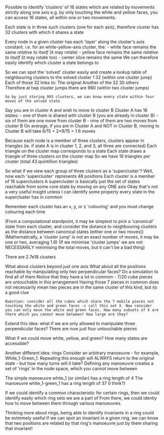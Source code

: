 Possible to identify 'clusters' of 16 states which are related by movements strictly along one axis
e.g. by only touching the white and yellow faces, you can access 16 states, all within one or two movements.

Each state is in three such clusters (one for each axis), therefore cluster has 32 clusters with which it shares a state

Every node in a given cluster has each 'layer' along the cluster's axis constant. i.e. for an white-yellow-axis cluster, the:
    - white face remains the same *relative to itself* (it may rotate)
    - yellow face remains the same *relative to itself* (it may rotate too)
    - center slice remains the same
We can therefore easily identify which cluster a state belongs to

So we can spot the 'solved' cluster easily
and create a lookup table of neighbouring clusters to the solved cluster
    1
    32 (within one cluster jump)
        Each of those 32 links to:
            The original
            Another of the 32
            30 others
            Therefore at twp cluster jumps there are
    960 (within two cluster jumps)

    So by just storing 993 clusters, we can know every state within four moves of the solved state

Say you are in cluster A and wish to move to cluster B
Cluster A has 16 states:
    - one of them is shared with cluster B (you are already in cluster B)
    - six of them are one move from cluster B
    - nine of them are two moves from cluster B
On average, if you are in Cluster A and NOT in Cluster B, moving to Cluster B will take 6/15 + 2*9/15 = 1.6 moves

Because each node is a member of three clusters, clusters appear in triangles (ie. if state A is in cluster 1, 2, and 3, all three are connected)
Each triangle on the cluster map corresponds to a state
Each state draws a triangle of three clusters on the cluster map
    So we have 16 triangles per cluster (total 43 quintillion triangles)

So what if we view each group of three clusters as a 'supercluster'?
    Well, now each 'supercluster' represents 48 positions
    Each cluster is a member of 16 superclusters
    A supercluster is basically just the set of states reachable from some core state by moving on any ONE axis
    Okay that's not a very useful insight unless I can identify some property every state in the supercluster has in common

Remember each cluster has an x, y, or z 'colouring' and you must change colouring each time

(From a computational standpoint, it may be simplest to pick a 'canonical' state from each cluster, and consider the distance to neighbouring clusters as the distance between canonical states (either one or two moves))
(Mathematically, a 'cluster jump' is not an exact number of moves, it may be one or two, averaging 1.6)
(If we minimise 'cluster jumps' we are not NECESSARILY minimising the total moves, but it can't be a bad thing)

There are 2.7e18 clusters






What about clusters beyond just one axis
What about all the positions reachable by manipulating only two perpendicular faces?
    Do a simulation to find all of them
    Notice that they have a lot in common - 7/20 cube pieces are untouchable in this arrangement
    Having those 7 pieces in common does not necessarily mean two pieces are in the same cluster of this kind, but its a good clue

    Question: consider all the cubes which share the 7 mobile pieces not touching the white and green faces -c call this set X. Now consider you can only move the white and green faces. How many subsets of X are there which you cannot move between? How large are they?

Extend this idea: what if we are only allowed to manipulate three perpendicular faces? There are now just four untouchable pieces

What if we could move white, yellow, and green? How many states are accessible?






Another different idea: rings
Consider an arbitrary manoeuvre - for example, White_1-Green_1. Repeating this enough will ALWAYS return to the original state - but how many turns will it take?
Defining any manoeuvre creates a set of 'rings' in the node space, which you cannot move between

The simple manoeuvre white_1 (or similar) has a ring length of 4
The manoeuvre white_1-green_1 has a ring length of 37 (I think?)

If we could identify a common characteristic for certain rings, then we could identify easily which ring sets we are a part of
From there, we could identiy how to move between them through various manoeuvres.


Thinking more about rings, being able to identify invariants in a ring could be extremely useful
If we can spot an invariant in a given ring, we can know that two positions are related by that ring's manoeuvre just by them sharing that invariant!
